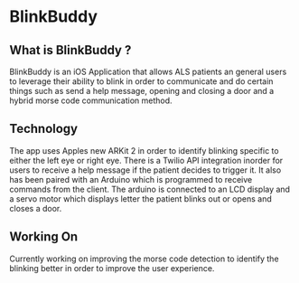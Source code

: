# BlinkBuddy

## What is BlinkBuddy ?
BlinkBuddy is an iOS Application that allows ALS patients an general users to leverage their ability to blink in order to communicate and do certain things such as send a help message, opening and closing a door and a hybrid morse code communication method.

## Technology
The app uses Apples new ARKit 2 in order to identify blinking specific to either the left eye or right eye. There is a Twilio API integration inorder for users to receive a help message if the patient decides to trigger it. It also has been paired with an Arduino which is programmed to receive commands from the client. The arduino is connected to an LCD display and a servo motor which displays letter the patient blinks out or opens and closes a door.

## Working On
Currently working on improving the morse code detection to identify the blinking better in order to improve the user experience.
